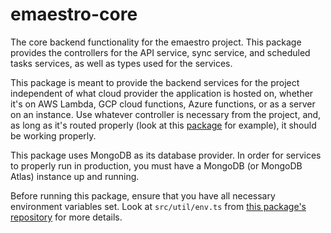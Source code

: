 # emaestro-core

The core backend functionality for the emaestro project. This package provides the controllers for the API service, sync service, and scheduled tasks services, as well as types used for the services. 

This package is meant to provide the backend services for the project independent of what cloud provider the application is hosted on, whether it's on AWS Lambda, GCP cloud functions, Azure functions, or as a server on an instance. Use whatever controller is necessary from the project, and, as long as it's routed properly (look at this [package](https://github.com/cloudydaiyz/emaestro/packages/emaestro-gcp) for example), it should be working properly.

This package uses MongoDB as its database provider. In order for services to properly run in production, you must have a MongoDB (or MongoDB Atlas) instance up and running.

Before running this package, ensure that you have all necessary environment variables set. Look at `src/util/env.ts` from [this package's repository](https://github.com/cloudydaiyz/emaestro/packages/emaestro-core) for more details.